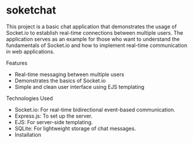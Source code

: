 # soketchat
This project is a basic chat application that demonstrates the usage of Socket.io to establish real-time connections between multiple users. The application serves as an example for those who want to understand the fundamentals of Socket.io and how to implement real-time communication in web applications.

Features
- Real-time messaging between multiple users
- Demonstrates the basics of Socket.io
- Simple and clean user interface using EJS templating


Technologies Used
- Socket.io: For real-time bidirectional event-based communication.
- Express.js: To set up the server.
- EJS: For server-side templating.
- SQLite: For lightweight storage of chat messages.
- Installation

